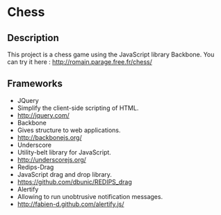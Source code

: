 # Chess

## Description

This project is a chess game using the JavaScript library Backbone.
You can try it here : http://romain.parage.free.fr/chess/

## Frameworks

- JQuery
 - Simplify the client-side scripting of HTML.
 - http://jquery.com/
- Backbone
 - Gives structure to web applications.
 - http://backbonejs.org/
- Underscore
 - Utility-belt library for JavaScript.
 - http://underscorejs.org/
- Redips-Drag
 - JavaScript drag and drop library.
 - https://github.com/dbunic/REDIPS_drag
- Alertify
 - Allowing to run unobtrusive notification messages.
 - http://fabien-d.github.com/alertify.js/
